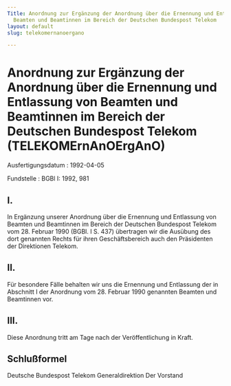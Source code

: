 ```yaml
---
Title: Anordnung zur Ergänzung der Anordnung über die Ernennung und Entlassung von
  Beamten und Beamtinnen im Bereich der Deutschen Bundespost Telekom
layout: default
slug: telekomernanoergano

---
```


# Anordnung zur Ergänzung der Anordnung über die Ernennung und Entlassung von Beamten und Beamtinnen im Bereich der Deutschen Bundespost Telekom (TELEKOMErnAnOErgAnO)

Ausfertigungsdatum
:   1992-04-05

Fundstelle
:   BGBl I: 1992, 981



## I.

In Ergänzung unserer Anordnung über die Ernennung und Entlassung von
Beamten und Beamtinnen im Bereich der Deutschen Bundespost Telekom vom
28\. Februar 1990 (BGBl. I S. 437) übertragen wir die Ausübung des dort
genannten Rechts für ihren Geschäftsbereich auch den Präsidenten der
Direktionen Telekom.


## II.

Für besondere Fälle behalten wir uns die Ernennung und Entlassung der
in Abschnitt I der Anordnung vom 28. Februar 1990 genannten Beamten
und Beamtinnen vor.


## III.

Diese Anordnung tritt am Tage nach der Veröffentlichung in Kraft.


## Schlußformel

Deutsche Bundespost Telekom
Generaldirektion
Der Vorstand

